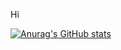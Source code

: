 Hi

[![Anurag's GitHub stats](https://github-readme-stats.vercel.app/api?username=102sae)](https://github.com/anuraghazra/github-readme-stats)